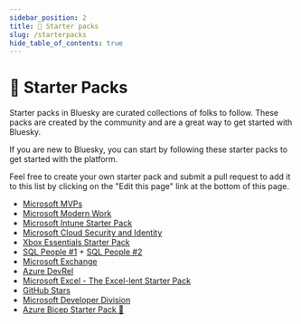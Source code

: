 ```yaml
---
sidebar_position: 2
title: 🚀 Starter packs
slug: /starterpacks
hide_table_of_contents: true
---
```


# 🚀 Starter Packs

Starter packs in Bluesky are curated collections of folks to follow. These packs are created by the community and are a great way to get started with Bluesky.

If you are new to Bluesky, you can start by following these starter packs to get started with the platform.

Feel free to create your own starter pack and submit a pull request to add it to this list by clicking on the "Edit this page" link at the bottom of this page.

* [Microsoft MVPs](https://bsky.app/starter-pack/tobiasfenster.io/3l7ed6ge7gs2r)
* [Microsoft Modern Work](https://bsky.app/starter-pack-short/AJvRb9R)
* [Microsoft Intune Starter Pack](https://bsky.app/starter-pack/jeroen.burgerhout.org/3l7ngjc3oss2t)
* [Microsoft Cloud Security and Identity](https://bsky.app/starter-pack/jeftek.com/3l6xljuyq2x2j)
* [Xbox Essentials Starter Pack](https://bsky.app/starter-pack/deadly-headley.bsky.social/3l7fctgd7gw2h)
* [SQL People #1](https://bsky.app/starter-pack-short/PxShiuH) + [SQL People #2](https://bsky.app/starter-pack-short/FuwcAQA)
* [Microsoft Exchange](https://bsky.app/starter-pack/did:plc:74bru4qbu5fs24pqj64whhsw/3la7wxdjs6o2s)
* [Azure DevRel](https://bsky.app/starter-pack-short/6VGtaiG)
* [Microsoft Excel - The Excel-lent Starter Pack](https://bsky.app/starter-pack-short/Hu3CjBE)
* [GitHub Stars](https://bsky.app/starter-pack-short/8GjVoVQ)
* [Microsoft Developer Division](https://bsky.app/starter-pack-short/JuyrK9N)
* [Azure Bicep Starter Pack 💪](https://bsky.app/starter-pack/did:plc:r5lyfzjttxjngj3ifcxidgbf/3laoclx5ddm2q)
